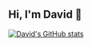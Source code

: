 ## Hi, I'm David 👋
[![David's GitHub stats](https://github-readme-stats.vercel.app/api?username=DavidRHannah)](https://github.com/anuraghazra/github-readme-stats)
<!--
**DavidRHannah/DavidRHannah** is a ✨ _special_ ✨ repository because its `README.md` (this file) appears on your GitHub profile.

Here are some ideas to get you started:

- 🔭 I’m currently working on ...
- 🌱 I’m currently learning ...
- 👯 I’m looking to collaborate on ...
- 🤔 I’m looking for help with ...
- 💬 Ask me about ...
- 📫 How to reach me: ...
- 😄 Pronouns: ...
- ⚡ Fun fact: ...
-->
